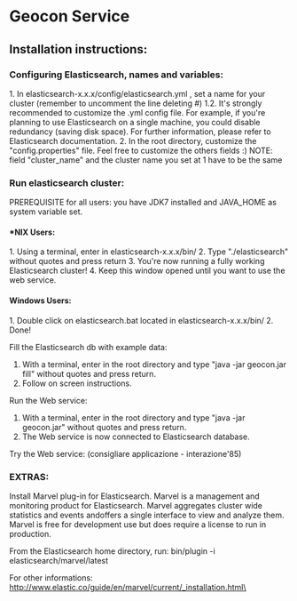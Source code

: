 <h1>Geocon Service</h1>
<h2>Installation instructions:</h2>

<h3>Configuring Elasticsearch, names and variables:</h3>
1. In elasticsearch-x.x.x/config/elasticsearch.yml , set a name for your cluster (remember to uncomment the line deleting #)
1.2. It's strongly recommended to customize the .yml config file. For example, if you're planning to use Elasticsearch on a single machine, you could disable redundancy (saving disk space). For further information, please refer to Elasticsearch documentation.
2. In the root directory, customize the "config.properties" file. Feel free to customize the others fields :) NOTE: field "cluster_name" and the cluster name you set at 1 have to be the same

<h3>Run elasticsearch cluster:</h3>
PREREQUISITE for all users: you have JDK7 installed and JAVA_HOME as system variable set.

<h4>*NIX Users:</h4>
1. Using a terminal, enter in elasticsearch-x.x.x/bin/
2. Type "./elasticsearch" without quotes and press return
3. You're now running a fully working Elasticsearch cluster!
4. Keep this window opened until you want to use the web service.

<h4>Windows Users:</h4>
1. Double click on elasticsearch.bat located in elasticsearch-x.x.x/bin/
2. Done!

Fill the Elasticsearch db with example data:
1. With a terminal, enter in the root directory and type "java -jar geocon.jar fill" without quotes and press return.
2. Follow on screen instructions.

Run the Web service:
1. With a terminal, enter in the root directory and type "java -jar geocon.jar" without quotes and press return.
2. The Web service is now connected to Elasticsearch database.

Try the Web service:
(consigliare applicazione - interazione\'85)


<h3>EXTRAS:</h3>
Install Marvel plug-in for Elasticsearch.
Marvel is a management and monitoring product for Elasticsearch. Marvel aggregates cluster wide statistics and events andoffers a single interface to view and analyze them. Marvel is free for development use but does require a license to run in production.

From the Elasticsearch home directory, run:
bin/plugin -i elasticsearch/marvel/latest

For other informations:
http://www.elastic.co/guide/en/marvel/current/_installation.html\
